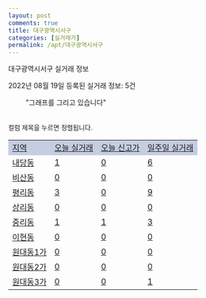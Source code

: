 ```yaml
---
layout: post
comments: true
title: 대구광역시서구
categories: [실거래가]
permalink: /apt/대구광역시서구
---
```


대구광역시서구 실거래 정보

2022년 08월 19일 등록된 실거래 정보: 5건

<!--<script async src="https://pagead2.googlesyndication.com/pagead/js/adsbygoogle.js?client=ca-pub-3485438051770037"
 crossorigin="anonymous"></script>-->

<script type="text/javascript">
  google.charts.load('current', {'packages':['corechart']});
  google.charts.setOnLoadCallback(drawChart);

  function drawChart() {
    var data = google.visualization.arrayToDataTable([['거래일', '매매', '전월세', '전매'], ['21-01', 0, 1, 1], ['21-02', 0, 1, 0], ['21-03', 0, 1, 0], ['21-04', 0, 1, 0], ['21-05', 0, 1, 0], ['21-06', 0, 1, 0], ['21-07', 4, 10, 2], ['21-08', 25, 35, 12], ['21-09', 30, 36, 22], ['21-10', 28, 35, 19], ['21-11', 24, 32, 20], ['21-12', 17, 38, 6], ['22-01', 19, 35, 5], ['22-02', 19, 38, 12], ['22-03', 16, 31, 6], ['22-04', 22, 43, 10], ['22-05', 17, 53, 12], ['22-06', 15, 47, 7], ['22-07', 19, 40, 21], ['22-08', 5, 11, 5]]);

    var options = {
      title: '최근 1년간 유형별 거래량 추이',
      legend: { position: 'bottom' }
    };

    setTimeout(function() {
        var chart = new google.visualization.LineChart(document.getElementById('columnchart_material'));
        chart.draw(data, (options));
        document.getElementById('loading').style.display = 'none';
        var dayLabel = (new Date()).getDay();
        if (dayLabel < 2) {
            sorttable.innerSortFunction.apply(document.getElementById('week'), []);
            sorttable.innerSortFunction.apply(document.getElementById('week'), []);        
        }
        else {
            sorttable.innerSortFunction.apply(document.getElementById('today'), []);
            sorttable.innerSortFunction.apply(document.getElementById('today'), []);
        }
    }, 200);

  }
</script>

<div id="loading" style="z-index:20; display: block; margin-left: 35px">"그래프를 그리고 있습니다"</div>
<div id="columnchart_material" style="width: 95%; margin-left: -35px; display: block"></div>
<!--<div style="width: 95%; margin-left: -35px; display: block">
      <script async src="https://pagead2.googlesyndication.com/pagead/js/adsbygoogle.js?client=ca-pub-3485438051770037"
          crossorigin="anonymous"></script>
      <ins class="adsbygoogle"
          style="display:block"
          data-ad-format="fluid"
          data-ad-layout-key="-fb+5w+4e-db+86"
          data-ad-client="ca-pub-3485438051770037"
          data-ad-slot="1827090281"></ins>
      <script>
          (adsbygoogle = window.adsbygoogle || []).push({});
      </script>
</div>-->
<br>

<font size='small' style='font-size: small;'>컬럼 제목을 누르면 정렬됩니다.</font>
<table class="sortable">
  <tr style='background-color: rgba(114, 132, 186,0.4);'>
    <td id="region"><a href="#">지역</a></td>
    <td id="today"><a href="#">오늘 실거래</a></td>
    <td id="today_new"><a href="#">오늘 신고가</a></td>
    <td id="week"><a href="#">일주일 실거래</a></td>
  </tr>

  
  <tr class="item">
    <td><a href="대구광역시서구내당동">내당동</a></td>
    <td><a href="대구광역시서구내당동">1</a></td>
    <td><a href="대구광역시서구내당동">0</a></td>
    <td><a href="대구광역시서구내당동">6</a></td>
  </tr>
    

  <tr class="item">
    <td><a href="대구광역시서구비산동">비산동</a></td>
    <td><a href="대구광역시서구비산동">0</a></td>
    <td><a href="대구광역시서구비산동">0</a></td>
    <td><a href="대구광역시서구비산동">0</a></td>
  </tr>
    

  <tr class="item">
    <td><a href="대구광역시서구평리동">평리동</a></td>
    <td><a href="대구광역시서구평리동">3</a></td>
    <td><a href="대구광역시서구평리동">0</a></td>
    <td><a href="대구광역시서구평리동">9</a></td>
  </tr>
    

  <tr class="item">
    <td><a href="대구광역시서구상리동">상리동</a></td>
    <td><a href="대구광역시서구상리동">0</a></td>
    <td><a href="대구광역시서구상리동">0</a></td>
    <td><a href="대구광역시서구상리동">0</a></td>
  </tr>
    

  <tr class="item">
    <td><a href="대구광역시서구중리동">중리동</a></td>
    <td><a href="대구광역시서구중리동">1</a></td>
    <td><a href="대구광역시서구중리동">1</a></td>
    <td><a href="대구광역시서구중리동">3</a></td>
  </tr>
    

  <tr class="item">
    <td><a href="대구광역시서구이현동">이현동</a></td>
    <td><a href="대구광역시서구이현동">0</a></td>
    <td><a href="대구광역시서구이현동">0</a></td>
    <td><a href="대구광역시서구이현동">0</a></td>
  </tr>
    

  <tr class="item">
    <td><a href="대구광역시서구원대동1가">원대동1가</a></td>
    <td><a href="대구광역시서구원대동1가">0</a></td>
    <td><a href="대구광역시서구원대동1가">0</a></td>
    <td><a href="대구광역시서구원대동1가">0</a></td>
  </tr>
    

  <tr class="item">
    <td><a href="대구광역시서구원대동2가">원대동2가</a></td>
    <td><a href="대구광역시서구원대동2가">0</a></td>
    <td><a href="대구광역시서구원대동2가">0</a></td>
    <td><a href="대구광역시서구원대동2가">0</a></td>
  </tr>
    

  <tr class="item">
    <td><a href="대구광역시서구원대동3가">원대동3가</a></td>
    <td><a href="대구광역시서구원대동3가">0</a></td>
    <td><a href="대구광역시서구원대동3가">0</a></td>
    <td><a href="대구광역시서구원대동3가">1</a></td>
  </tr>
    


</table>


    